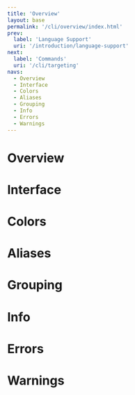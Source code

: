 ```yaml
---
title: 'Overview'
layout: base
permalink: '/cli/overview/index.html'
prev:
  label: 'Language Support'
  uri: '/introduction/language-support'
next:
  label: 'Commands'
  uri: '/cli/targeting'
navs:
  - Overview
  - Interface
  - Colors
  - Aliases
  - Grouping
  - Info
  - Errors
  - Warnings
---
```


# Overview

# Interface

# Colors

# Aliases

# Grouping

# Info

# Errors

# Warnings
